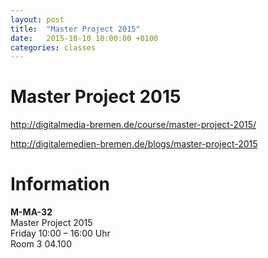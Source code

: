 ```yaml
---
layout: post
title:  "Master Project 2015"
date:   2015-10-10 10:00:00 +0100
categories: classes
---
```


# Master Project 2015



<http://digitalmedia-bremen.de/course/master-project-2015/>

<http://digitalemedien-bremen.de/blogs/master-project-2015>

# Information

**M-MA-32**   
Master Project 2015    
Friday 10:00 – 16:00 Uhr   
Room 3 04.100




